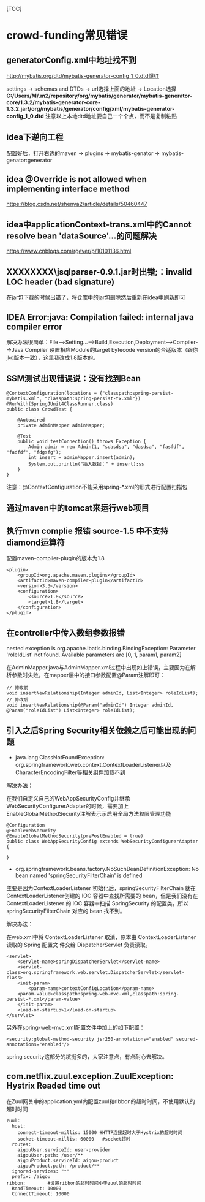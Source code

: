 ﻿[TOC]

# crowd-funding常见错误

## generatorConfig.xml中地址找不到

http://mybatis.org/dtd/mybatis-generator-config_1_0.dtd爆红

settings -> schemas and DTDs -> url选择上面的地址 -> Location选择**C:/Users/M/.m2/repository/org/mybatis/generator/mybatis-generator-core/1.3.2/mybatis-generator-core-1.3.2.jar!/org/mybatis/generator/config/xml/mybatis-generator-config_1_0.dtd**
注意以上本地dtd地址要自己一个个点，而不是复制粘贴

## idea下逆向工程

配置好后，打开右边的maven -> plugins -> mybatis-genator -> mybatis-genator:generator

## idea @Override is not allowed when implementing interface method

https://blog.csdn.net/shenya2/article/details/50460447

## idea中applicationContext-trans.xml中的Cannot resolve bean 'dataSource'...的问题解决

https://www.cnblogs.com/rgever/p/10101136.html

## XXXXXXXX\jsqlparser-0.9.1.jar时出错;：invalid LOC header (bad signature)

在jar包下载的时候出错了，将仓库中的jar包删除然后重新在idea中刷新即可

## IDEA Error:java: Compilation failed: internal java compiler error

解决办法很简单：File-->Setting...-->Build,Execution,Deployment-->Compiler-->Java Compiler 设置相应Module的target bytecode version的合适版本（跟你jkd版本一致），这里我改成1.8版本的。

## SSM测试出现错误说：没有找到Bean

```
@ContextConfiguration(locations = {"classpath:spring-persist-mybatis.xml", "classpath:spring-persist-tx.xml"})
@RunWith(SpringJUnit4ClassRunner.class)
public class CrowdTest {

    @Autowired
    private AdminMapper adminMapper;

    @Test
    public void testConnection() throws Exception {
        Admin admin = new Admin(1, "sdasdsa", "dasdsa", "fasfdf", "fadfdf", "fdgsfg");
        int insert = adminMapper.insert(admin);
        System.out.println("插入数据：" + insert);ss
    }
}
```

注意：@ContextConfiguration不能采用spring-*.xml的形式进行配置扫描包

## 通过maven中的tomcat来运行web项目

## 执行mvn complie 报错 source-1.5 中不支持 diamond运算符

配置maven-compiler-plugin的版本为1.8

```
<plugin>
    <groupId>org.apache.maven.plugins</groupId>
    <artifactId>maven-compiler-plugin</artifactId>
    <version>3.3</version>
    <configuration>
        <source>1.8</source>
        <target>1.8</target>
    </configuration>
</plugin>
```

## 在controller中传入数组参数报错

nested exception is org.apache.ibatis.binding.BindingException: Parameter 'roleIdList' not found. Available parameters are [0, 1, param1, param2]

在AdminMapper.java与AdminMapper.xml过程中出现如上错误，主要因为在解析参数时失败，在mapper层中的接口参数配置@Param注解即可：

```
// 修改前
void insertNewRelationship(Integer adminId, List<Integer> roleIdList);
// 修改后
void insertNewRelationship(@Param("adminId") Integer adminId, @Param("roleIdList") List<Integer> roleIdList);
```

## 引入之后Spring Security相关依赖之后可能出现的问题

* java.lang.ClassNotFoundException: org.springframework.web.context.ContextLoaderListener以及CharacterEncodingFilter等相关组件加载不到

解决办法：

在我们自定义自己的WebAppSecurityConfig并继承WebSecurityConfigurerAdapter的时候，需要加上EnableGlobalMethodSecurity注解表示示启用全局方法权限管理功能

```
@Configuration
@EnableWebSecurity
@EnableGlobalMethodSecurity(prePostEnabled = true)
public class WebAppSecurityConfig extends WebSecurityConfigurerAdapter {

}
```

* org.springframework.beans.factory.NoSuchBeanDefinitionException: No bean named 'springSecurityFilterChain' is defined

主要是因为ContextLoaderListener 初始化后，springSecurityFilterChain 就在 ContextLoaderListener创建的 IOC 容器中查找所需要的 bean，但是我们没有在 ContextLoaderListener 的 IOC 容器中扫描 SpringSecurity 的配置类，所以 springSecurityFilterChain 对应的 bean 找不到。

解决办法：

在web.xml中将 ContextLoaderListener 取消，原本由 ContextLoaderListener 读取的 Spring 配置文
件交给 DispatcherServlet 负责读取。

```
<servlet>
    <servlet-name>springDispatcherServlet</servlet-name>
    <servlet-class>org.springframework.web.servlet.DispatcherServlet</servlet-class>
    <init-param>
        <param-name>contextConfigLocation</param-name>
    <param-value>classpath:spring-web-mvc.xml,classpath:spring-persist-*.xml</param-value>
    </init-param>
    <load-on-startup>1</load-on-startup>
</servlet>
```

另外在spring-web-mvc.xml配置文件中加上的如下配置：

```
<security:global-method-security jsr250-annotations="enabled" secured-annotations="enabled"/>
```

spring security这部分的坑挺多的，大家注意点，有点耐心去解决。

## com.netflix.zuul.exception.ZuulException: Hystrix Readed time out

在Zuul网关中的application.yml内配置zuul和ribbon的超时时间，不使用默认的超时时间

```
zuul:
  host:
    connect-timeout-millis: 15000 #HTTP连接超时大于Hystrix的超时时间
    socket-timeout-millis: 60000   #socket超时
  routes:
    aigouUser.serviceId: user-provider
    aigouUser.path: /user/**
    aigouProduct.serviceId: aigou-product
    aigouProduct.path: /product/**
  ignored-services: "*"
  prefix: /aigou
ribbon:        #设置ribbon的超时时间小于zuul的超时时间
  ReadTimeout: 10000
  ConnectTimeout: 10000
```
